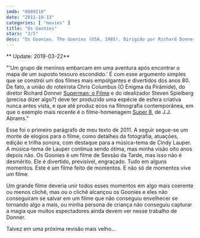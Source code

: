 ```yaml
---
imdb: "0089218"
date: "2011-10-13"
categories: [ "movies" ]
title: "Os Goonies"
stars: "3/5"
desc: "Os Goonies. The Goonies (USA, 1985). Dirigido por Richard Donner. Escrito por Steven Spielberg, Chris Columbus. Com Sean Astin, Josh Brolin, Jeff Cohen, Corey Feldman, Kerri Green, Martha Plimpton, Jonathan Ke Quan, John Matuszak, Robert Davi."
---
```

** Update: 2019-03-22**

"'Um grupo de meninos embarcam em uma aventura após encontrar o mapa de um suposto tesouro escondido.' É com esse argumento simples que se constrói um dos filmes mais empolgantes e divertidos dos anos 80. De fato, a união do roteirista Chris Columbus (O Enigma da Pirâmide), do diretor Richard Donner [Superman: o Filme](/(superman-o-filme)) e do idealizador Steven Spielberg (precisa dizer algo?) deve ter produzido uma espécie de esfera criativa nunca antes vista, e que até produz ecos na filmografia contemporânea, em que o exemplo mais recente é o filme-homenagem [Super 8](/super-8), de J.J. Abrams."

Esse foi o primeiro parágrafo de meu texto de 2011. A seguir segue-se um monte de elogios para o filme, como detalhes da fotografia, atuações, edição e trilha sonora, com destaque para a música-tema de Cindy Lauper. A música-tema de Lauper continua sendo ótima, mas minha visão oito anos depois não. Os Goonies é um filme de Sessão da Tarde, mas isso não é desmérito. Ele é divertido, previsível, engraçado. Tudo em alguns momentos. Este é um filme feito de momentos. E não só de momentos vive um filme.

Um grande filme deveria unir todos esses momentos em algo mais coerente ou menos clichê, mas ou o clichê alcançou os Goonies e eles não conseguiram se salvar em um filme que não conseguiu envelhecer se tornando algo a mais, ou minha persona de criança não conseguiu capturar a magia que muitos espectadores ainda devem ver nesse trabalho de Donner.

Talvez em uma próxima revisão mais velho...
